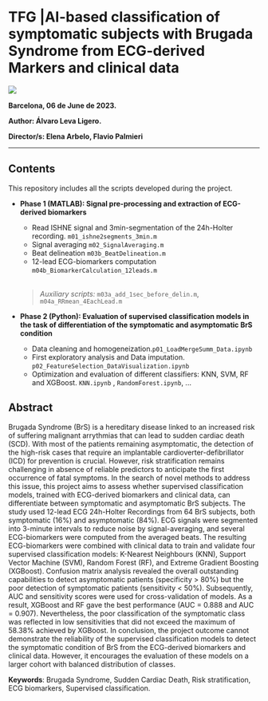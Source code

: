 
# **TFG |AI-based classification of symptomatic subjects with Brugada Syndrome from ECG-derived Markers and clinical data**
<img align="left" src="https://img.shields.io/badge/Development environment -MATLAB / Google Collab-blue"></br>

**Barcelona, 06 de June de 2023.**

**Author: Álvaro Leva Ligero.**

**Director/s: Elena Arbelo, Flavio Palmieri**


---



## Contents
This repository includes all the scripts developed during the project. 

* **Phase 1 (MATLAB): Signal pre-processing and extraction of ECG-derived biomarkers**
  * Read ISHNE signal and 3min-segmentation of the 24h-Holter recording. ``m01_ishne2segments_3min.m`` 
  * Signal averaging ``m02_SignalAveraging.m``
  * Beat delineation ``m03b_BeatDelineation.m``
  * 12-lead ECG-biomarkers computation ``m04b_BiomarkerCalculation_12leads.m``
  <br>
  
  > *Auxiliary scripts:* ``m03a_add_1sec_before_delin.m``, ``m04a_RRmean_4EachLead.m``
  
* **Phase 2 (Python): Evaluation of supervised classification models in the task of differentiation of the symptomatic and asymptomatic BrS condition** 
  * Data cleaning and homogeneization.``p01_LoadMergeSumm_Data.ipynb``
  * First exploratory analysis and Data imputation. ``p02_FeatureSelection_DataVisualization.ipynb``
  * Optimization and evaluation of different classifiers: KNN, SVM, RF and XGBoost. ``KNN.ipynb`` , ``RandomForest.ipynb``, ...
  
 ## Abstract

Brugada Syndrome (BrS) is a hereditary disease linked to an increased risk of suffering malignant arrythmias that can lead to sudden cardiac death (SCD). With most of the patients remaining asymptomatic, the detection of the high-risk cases that require an implantable cardioverter-defibrillator (ICD) for prevention is crucial. However, risk stratification remains challenging in absence of reliable predictors to anticipate the first occurrence of fatal symptoms. In the search of novel methods to address this issue, this project aims to assess whether supervised classification models, trained with ECG-derived biomarkers and clinical data, can differentiate between symptomatic and asymptomatic BrS subjects. The study used 12-lead ECG 24h-Holter Recordings from 64 BrS subjects, both symptomatic (16%) and asymptomatic (84%). ECG signals were segmented into 3-minute intervals to reduce noise by signal-averaging, and several ECG-biomarkers were computed from the averaged beats. The resulting ECG-biomarkers were combined with clinical data to train and validate four supervised classification models: K-Nearest Neighbours (KNN), Support Vector Machine (SVM), Random Forest (RF), and Extreme Gradient Boosting (XGBoost). Confusion matrix analysis revealed the overall outstanding capabilities to detect asymptomatic patients (specificity > 80%) but the poor detection of symptomatic patients (sensitivity < 50%). Subsequently, AUC and sensitivity scores were used for cross-validation of models. As a result, XGBoost and RF gave the best performance (AUC = 0.888 and AUC = 0.907). Nevertheless, the poor classification of the symptomatic class was reflected in low sensitivities that did not exceed the maximum of 58.38% achieved by XGBoost. In conclusion, the project outcome cannot demonstrate the reliability of the supervised classification models to detect the symptomatic condition of BrS from the ECG-derived biomarkers and clinical data. However, it encourages the evaluation of these models on a larger cohort with balanced distribution of classes. 

**Keywords**: Brugada Syndrome, Sudden Cardiac Death, Risk stratification, ECG biomarkers, Supervised classification. 



